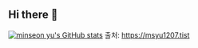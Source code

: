 ## Hi there 👋
[![minseon yu's GitHub stats](https://github-readme-stats.vercel.app/api?username=사용자명)](https://github.com/사용자명/github-readme-stats)
출처: https://msyu1207.tist
<!--
**rkddk7165/rkddk7165** is a ✨ _special_ ✨ repository because its `README.md` (this file) appears on your GitHub profile.

Here are some ideas to get you started:

- 🔭 I’m currently working on ...
- 🌱 I’m currently learning ...
- 👯 I’m looking to collaborate on ...
- 🤔 I’m looking for help with ...
- 💬 Ask me about ...
- 📫 How to reach me: ...
- 😄 Pronouns: ...
- ⚡ Fun fact: ...
-->
